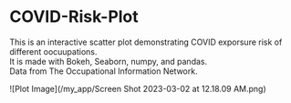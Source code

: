 # COVID-Risk-Plot
This is an interactive scatter plot demonstrating COVID exporsure risk of different oocuupations.\
It is made with Bokeh, Seaborn, numpy, and pandas.<br /> 
Data from The Occupational Information Network.<br />

![Plot Image](/my_app/Screen Shot 2023-03-02 at 12.18.09 AM.png)
